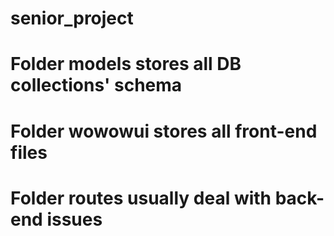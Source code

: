 # senior_project
# Folder models stores all DB collections' schema
# Folder wowowui stores all front-end files
# Folder routes usually deal with back-end issues
